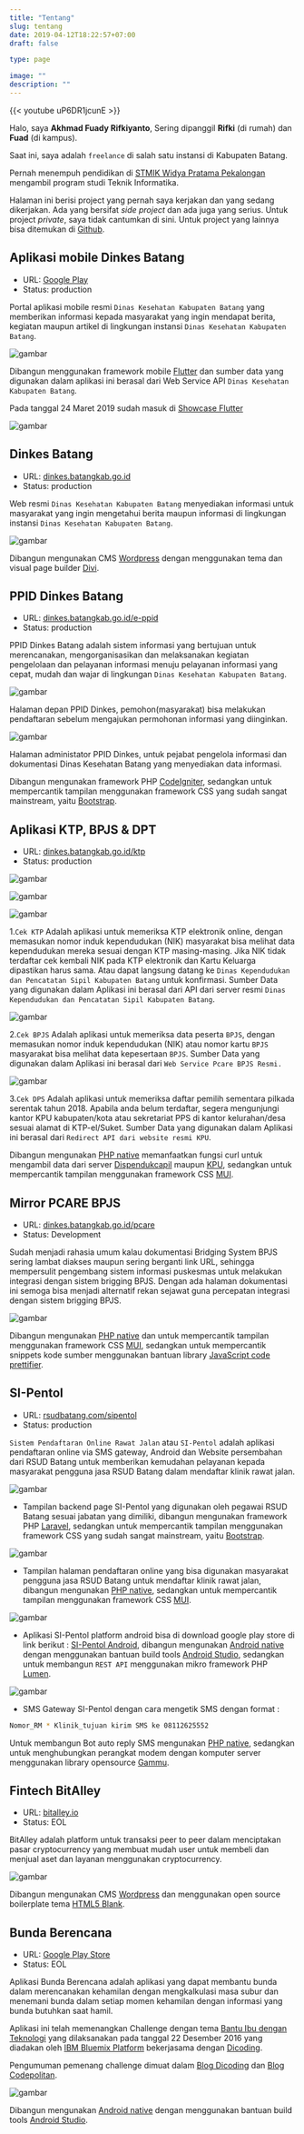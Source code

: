 ```yaml
---
title: "Tentang"
slug: tentang
date: 2019-04-12T18:22:57+07:00
draft: false

type: page

image: ""
description: ""
---
```


{{< youtube uP6DR1jcunE >}}

Halo, saya **Akhmad Fuady Rifkiyanto**,
Sering dipanggil **Rifki** (di rumah) dan **Fuad** (di kampus).

Saat ini, saya adalah `freelance` di 
salah satu instansi di Kabupaten Batang.

Pernah menempuh pendidikan di [STMIK Widya Pratama Pekalongan](https://stmik-wp.ac.id/) mengambil program studi Teknik Informatika.


Halaman ini berisi project yang pernah saya kerjakan dan yang sedang dikerjakan.
Ada yang bersifat _side project_ dan ada juga yang serius. Untuk project *private*,
saya tidak cantumkan di sini. Untuk project yang lainnya bisa ditemukan di [Github](https://github.com/rifkyfu32).


## Aplikasi mobile Dinkes Batang

- URL: [Google Play](https://play.google.com/store/apps/details?id=io.github.rifkyfu32.dinkes)
- Status: <span class="badge badge-success">production</span>

Portal aplikasi mobile resmi `Dinas Kesehatan Kabupaten Batang` yang memberikan informasi kepada masyarakat yang ingin mendapat berita, kegiatan maupun artikel di lingkungan instansi `Dinas Kesehatan Kabupaten Batang`.

![gambar](/images/porto/dinkes-apk-1.png)

Dibangun menggunakan framework mobile [Flutter](https://flutter.dev/) dan sumber data yang digunakan dalam aplikasi ini berasal dari Web Service API `Dinas Kesehatan Kabupaten Batang`.

Pada tanggal 24 Maret 2019 sudah masuk di [Showcase Flutter](https://itsallwidgets.com/flutter-app/dinkes-batang)

![gambar](/images/porto/dinkes-apk-2.png)


## Dinkes Batang

- URL: [dinkes.batangkab.go.id](https://dinkes.batangkab.go.id/)
- Status: <span class="badge badge-success">production</span>

Web resmi `Dinas Kesehatan Kabupaten Batang` menyediakan informasi 
untuk masyarakat yang ingin mengetahui berita maupun informasi di lingkungan 
instansi `Dinas Kesehatan Kabupaten Batang`.

![gambar](/images/porto/dinkes.png)

Dibangun mengunakan CMS [Wordpress](https://wordpress.org) dengan menggunakan tema dan visual page builder [Divi](https://www.elegantthemes.com).



## PPID Dinkes Batang

- URL: [dinkes.batangkab.go.id/e-ppid](https://dinkes.batangkab.go.id/e-ppid)
- Status: <span class="badge badge-success">production</span>

PPID Dinkes Batang adalah sistem informasi yang bertujuan untuk merencanakan,
mengorganisasikan dan melaksanakan kegiatan pengelolaan dan pelayanan informasi menuju pelayanan informasi yang cepat, 
mudah dan wajar di lingkungan `Dinas Kesehatan Kabupaten Batang`.

![gambar](/images/porto/ppid-web.png)

Halaman depan PPID Dinkes, pemohon(masyarakat) bisa melakukan pendaftaran sebelum mengajukan permohonan informasi yang diinginkan.

![gambar](/images/porto/ppid-backend.png)

Halaman administator PPID Dinkes, untuk pejabat pengelola informasi dan dokumentasi Dinas Kesehatan Batang yang menyediakan data informasi.

Dibangun mengunakan framework PHP [CodeIgniter](https://codeigniter.com), sedangkan untuk mempercantik tampilan menggunakan framework CSS yang sudah sangat mainstream, yaitu [Bootstrap](https://getbootstrap.com).



## Aplikasi KTP, BPJS & DPT

- URL: [dinkes.batangkab.go.id/ktp](https://dinkes.batangkab.go.id/ktp)
- Status: <span class="badge badge-success">production</span>

![gambar](/images/porto/ktp-1.png)

![gambar](/images/porto/ktp-2.png)

![gambar](/images/porto/ktp-3.png)

1.`Cek KTP` Adalah aplikasi untuk memeriksa KTP elektronik online, dengan memasukan nomor induk kependudukan (NIK) masyarakat bisa melihat data kependudukan mereka sesuai dengan KTP masing-masing. Jika NIK tidak terdaftar cek kembali NIK pada KTP elektronik dan Kartu Keluarga dipastikan harus sama. Atau dapat langsung datang ke `Dinas Kependudukan dan Pencatatan Sipil Kabupaten Batang` untuk konfirmasi. 
Sumber Data yang digunakan dalam Aplikasi ini berasal dari API dari server resmi `Dinas Kependudukan dan Pencatatan Sipil Kabupaten Batang`.

![gambar](/images/porto/ktp-4.png)

2.`Cek BPJS` Adalah aplikasi untuk memeriksa data peserta `BPJS`, dengan memasukan nomor induk kependudukan (NIK) atau nomor kartu `BPJS` masyarakat bisa melihat data kepesertaan `BPJS`. 
Sumber Data yang digunakan dalam Aplikasi ini berasal dari `Web Service Pcare BPJS Resmi.`

![gambar](/images/porto/ktp-5.png)

3.`Cek DPS` Adalah aplikasi untuk memeriksa daftar pemilih sementara pilkada serentak tahun 2018. Apabila anda belum terdaftar, segera mengunjungi kantor KPU kabupaten/kota atau sekretariat PPS di kantor kelurahan/desa sesuai alamat di KTP-el/Suket. 
Sumber Data yang digunakan dalam Aplikasi ini berasal dari `Redirect API dari website resmi KPU`.

Dibangun mengunakan [PHP native](http://www.php.net/) memanfaatkan fungsi curl untuk mengambil data dari server [Dispendukcapil](http://dispendukcapil.batangkab.go.id) maupun [KPU](https://infopemilu.kpu.go.id), sedangkan untuk mempercantik tampilan menggunakan framework CSS  [MUI](https://www.muicss.com).



## Mirror PCARE BPJS

- URL: [dinkes.batangkab.go.id/pcare](https://dinkes.batangkab.go.id/pcare)
- Status: <span class="badge badge-info">Development</span>

Sudah menjadi rahasia umum kalau dokumentasi Bridging System BPJS sering lambat diakses maupun sering berganti link URL,
sehingga mempersulit pengembang sistem informasi puskesmas untuk melakukan integrasi dengan sistem brigging BPJS. 
Dengan ada halaman dokumentasi ini semoga bisa menjadi alternatif rekan sejawat guna percepatan integrasi dengan sistem brigging BPJS.

![gambar](/images/porto/pcare.png)

Dibangun mengunakan [PHP native](http://www.php.net/) dan untuk mempercantik tampilan menggunakan framework CSS [MUI](https://www.muicss.com), sedangkan untuk mempercantik snippets kode sumber menggunakan bantuan library [JavaScript code prettifier](https://github.com/google/code-prettify).



## SI-Pentol

- URL: [rsudbatang.com/sipentol](https://rsudbatang.com/sipentol)
- Status: <span class="badge badge-success">production</span>

`Sistem Pendaftaran Online Rawat Jalan` atau `SI-Pentol` adalah aplikasi pendaftaran online via SMS gateway, Android dan Website persembahan dari RSUD Batang untuk memberikan kemudahan pelayanan kepada masyarakat pengguna jasa RSUD Batang dalam mendaftar klinik rawat jalan.

![gambar](/images/porto/sipentol-backend.png)

- Tampilan backend page SI-Pentol yang digunakan oleh pegawai RSUD Batang sesuai jabatan yang dimiliki, dibangun mengunakan framework PHP [Laravel](https://laravel.com), sedangkan untuk mempercantik tampilan menggunakan framework CSS yang sudah sangat mainstream, yaitu [Bootstrap](https://getbootstrap.com).


![gambar](/images/porto/sipentol-web.png)

- Tampilan halaman pendaftaran online yang bisa digunakan masyarakat pengguna jasa RSUD Batang untuk mendaftar klinik rawat jalan, dibangun mengunakan [PHP native](http://www.php.net/), sedangkan untuk mempercantik tampilan menggunakan framework CSS [MUI](https://www.muicss.com).


![gambar](/images/porto/sipentol-android.png)

- Aplikasi SI-Pentol platform android bisa di download google play store di link berikut : [SI-Pentol Android](https://play.google.com/store/apps/details?id=com.rifky.fuady.pendaftaranrawatjalan), dibangun mengunakan [Android native](https://developer.android.com/docs) dengan menggunakan bantuan build tools [Android Studio](https://developer.android.com/studio), sedangkan untuk membangun `REST API` menggunakan mikro framework PHP [Lumen](https://lumen.laravel.com).


![gambar](/images/porto/sms.png)

- SMS Gateway SI-Pentol dengan cara mengetik SMS dengan format :

```bash
Nomor_RM * Klinik_tujuan kirim SMS ke 08112625552
```

Untuk membangun Bot auto reply SMS mengunakan [PHP native](http://www.php.net/), sedangkan untuk menghubungkan perangkat modem dengan komputer server menggunakan library opensource [Gammu](https://wammu.eu/gammu). 



## Fintech BitAlley

- URL: [bitalley.io](https://bitalley.io)
- Status: <span class="badge badge-secondary">EOL</span>

BitAlley adalah platform untuk transaksi peer to peer dalam menciptakan pasar cryptocurrency yang membuat mudah user untuk membeli dan menjual aset dan layanan menggunakan cryptocurrency.

![gambar](/images/porto/bitalley.png)

Dibangun mengunakan CMS [Wordpress](https://wordpress.org) dan menggunakan open source boilerplate tema [HTML5 Blank](http://html5blank.com).



## Bunda Berencana

- URL: [Google Play Store](https://play.google.com/store/apps/details?id=com.rifky.bundaberencana)
- Status: <span class="badge badge-secondary">EOL</span>

Aplikasi Bunda Berencana adalah aplikasi yang dapat membantu bunda dalam merencanakan kehamilan dengan mengkalkulasi masa subur dan menemani bunda dalam setiap momen kehamilan dengan informasi yang bunda butuhkan saat hamil.

Aplikasi ini telah memenangkan Challenge dengan tema [Bantu Ibu dengan Teknologi](https://www.dicoding.com/challenges/125) yang dilaksanakan pada tanggal 22 Desember 2016 yang diadakan oleh [IBM Bluemix Platform](https://console.ng.bluemix.net/) bekerjasama dengan [Dicoding](https://blog.dicoding.com).

Pengumuman pemenang challenge dimuat dalam [Blog Dicoding](https://blog.dicoding.com/5-aplikasi-memenangkan-challenge-bantu-ibu-dengan-teknologi/) dan [Blog Codepolitan](https://www.codepolitan.com/5-aplikasi-memenangkan-challenge-bantu-ibu-dengan-teknologi).

![gambar](/images/porto/bunda-berencana.png)

Dibangun mengunakan [Android native](https://developer.android.com/docs) dengan menggunakan bantuan build tools [Android Studio](https://developer.android.com/studio). 
